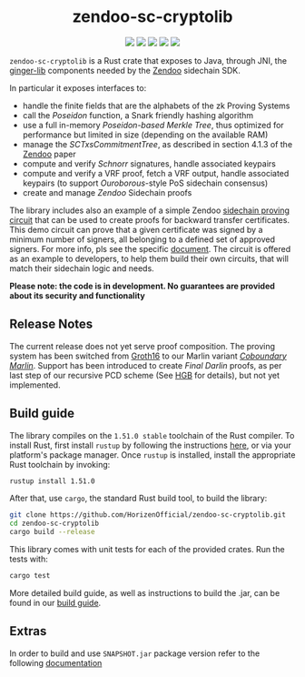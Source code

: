 <h1 align="center">zendoo-sc-cryptolib</h1>
<p align="center">
    <a href= "https://github.com/HorizenOfficial/zendoo-sc-cryptolib/releases"><img src="https://img.shields.io/github/release/HorizenOfficial/zendoo-sc-cryptolib.svg"></a>
    <a href="AUTHORS"><img src="https://img.shields.io/github/contributors/HorizenOfficial/zendoo-sc-cryptolib.svg?"></a>
    <a href="https://travis-ci.com/github/HorizenOfficial/zendoo-sc-cryptolib"><img src="https://app.travis-ci.com/HorizenOfficial/zendoo-sc-cryptolib.svg?branch=master"></a>
    <a href="LICENSE-MIT"><img src="https://img.shields.io/badge/license-MIT-blue.svg"></a>
    <a href="CONTRIBUTING.md"><img src="https://img.shields.io/badge/PRs-welcome-brightgreen.svg?style=flat-square"></a>
</p>

`zendoo-sc-cryptolib` is a Rust crate that exposes to Java, through JNI, the [ginger-lib](https://github.com/HorizenOfficial/ginger-lib) components needed by the [Zendoo](https://eprint.iacr.org/2020/123.pdf "Zendoo") sidechain SDK.

In particular it exposes interfaces to:

* handle the finite fields that are the alphabets of the zk Proving Systems
* call the *Poseidon* function, a Snark friendly hashing algorithm
* use a full in-memory *Poseidon-based Merkle Tree*, thus optimized for performance but limited in size (depending on the available RAM)
* manage the *SCTxsCommitmentTree*, as described in section 4.1.3 of the [Zendoo](https://eprint.iacr.org/2020/123.pdf "Zendoo") paper
* compute and verify *Schnorr* signatures, handle associated keypairs
* compute and verify a VRF proof, fetch a VRF output, handle associated keypairs (to support *Ouroborous*-style PoS sidechain consensus)
* create and manage *Zendoo* Sidechain proofs

The library includes also an example of a simple Zendoo [sidechain proving circuit](demo-circuit) that can be used to create proofs for backward transfer certificates. This demo circuit can prove that a given certificate was signed by a minimum number of signers, all belonging to a defined set of approved signers. For more info, pls see the specific [document](doc).
The circuit is offered as an example to developers, to help them build their own circuits, that will match their sidechain logic and needs.

**Please note: the code is in development. No guarantees are provided about its security and functionality**

## Release Notes

The current release does not yet serve proof composition.
The proving system has been switched from [Groth16](https://eprint.iacr.org/2016/260.pdf) to our Marlin variant [*Coboundary Marlin*](https://github.com/HorizenLabs/marlin).
Support has been introduced to create *Final Darlin* proofs, as per last step of our recursive PCD scheme (See [HGB](https://eprint.iacr.org/2021/930) for details), but not yet implemented.

## Build guide

The library compiles on the `1.51.0 stable` toolchain of the Rust compiler.
To install Rust, first install `rustup` by following the instructions [here](https://rustup.rs/), or via your platform's package manager.
Once `rustup` is installed, install the appropriate Rust toolchain by invoking:
```bash
rustup install 1.51.0
```

After that, use `cargo`, the standard Rust build tool, to build the library:
```bash
git clone https://github.com/HorizenOfficial/zendoo-sc-cryptolib.git
cd zendoo-sc-cryptolib
cargo build --release
```
This library comes with unit tests for each of the provided crates. Run the tests with:
```bash
cargo test
``` 
More detailed build guide, as well as instructions to build the .jar, can be found in our [build guide](BUILD.md).

## Extras

In order to build and use `SNAPSHOT.jar` package version refer to the following [documentation](./ci/README.md)